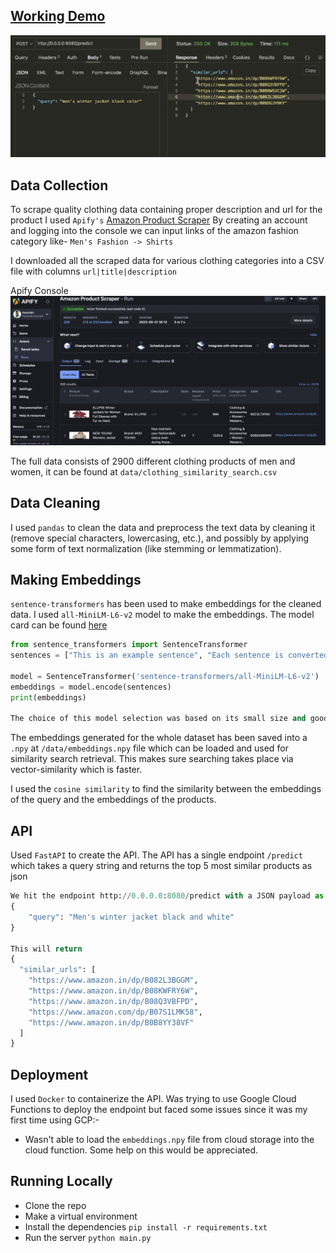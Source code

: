 ## [Working Demo](https://youtu.be/LZ-mWgL5qx4)
[![Watch the video](assets/demo.png)](https://youtu.be/LZ-mWgL5qx4)

## Data Collection
To scrape quality clothing data containing proper description and url for the product I used `Apify's` [Amazon Product Scraper](https://blog.apify.com/step-by-step-guide-to-scraping-amazon/#step-1-go-to-amazon-product-scraper-on-apify-store)
By creating an account and logging into the console we can input links of the amazon fashion category like- `Men's Fashion -> Shirts`

I downloaded all the scraped data for various clothing categories into a CSV file with columns `url|title|description`

Apify Console
![Apify Console](assets/apify.png)

The full data consists of 2900 different clothing products of men and women, it can be found at `data/clothing_similarity_search.csv`

## Data Cleaning
I used `pandas` to clean the data and preprocess the text data by cleaning it (remove special characters, lowercasing, etc.), and possibly by applying some form of text normalization (like stemming or lemmatization).

## Making Embeddings
`sentence-transformers` has been used to make embeddings for the cleaned data. I used `all-MiniLM-L6-v2` model to make the embeddings. The model card can be found [here](https://huggingface.co/sentence-transformers/all-MiniLM-L6-v2)
```py
from sentence_transformers import SentenceTransformer
sentences = ["This is an example sentence", "Each sentence is converted"]

model = SentenceTransformer('sentence-transformers/all-MiniLM-L6-v2')
embeddings = model.encode(sentences)
print(embeddings)

The choice of this model selection was based on its small size and good accuracy which favors the API response speed
```

The embeddings generated for the whole dataset has been saved into a `.npy` at `/data/embeddings.npy` file which can be loaded and used for similarity search retrieval. This makes sure searching takes place via vector-similarity which is faster.

I used the `cosine similarity` to find the similarity between the embeddings of the query and the embeddings of the products.

## API
Used `FastAPI` to create the API. The API has a single endpoint `/predict` which takes a query string and returns the top 5 most similar products as json

```py
We hit the endpoint http://0.0.0.0:8080/predict with a JSON payload as 
{
    "query": "Men's winter jacket black and white"
}

This will return
{
  "similar_urls": [
    "https://www.amazon.in/dp/B082L3BGGM",
    "https://www.amazon.in/dp/B08KWFRY6W",
    "https://www.amazon.in/dp/B08Q3VBFPD",
    "https://www.amazon.com/dp/B07S1LMK58",
    "https://www.amazon.in/dp/B0B8YY38VF"
  ]
}
```

## Deployment
I used `Docker` to containerize the API. Was trying to use Google Cloud Functions to deploy the endpoint but faced some issues since it was my first time using GCP:-
- Wasn't able to load the `embeddings.npy` file from cloud storage into the cloud function. Some help on this would be appreciated.

## Running Locally
- Clone the repo
- Make a virtual environment
- Install the dependencies `pip install -r requirements.txt`
- Run the server `python main.py`